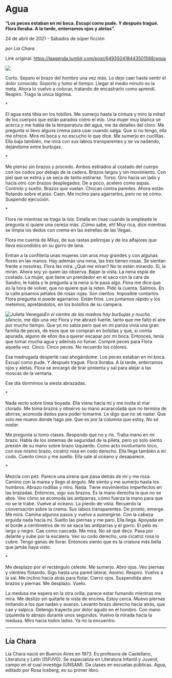 # Agua

**“Los peces estaban en mi boca. Escupí como pude. Y después tragué. Flora lloraba. A la tarde, enterramos ojos y aletas”.**

24 de abril de 2021 - Sábados de súper ficción

_por Lía Chara_

Link original: https://laagenda.tumblr.com/post/649350418443501568/agua

![](https://64.media.tumblr.com/858a46ed2fc398b63d1e790147751ab2/11e45b2827d336ca-78/s500x750/2e94f505b3e27e07373221c87e568d2ad53ca11f.jpg)

Corto. Separo el brazo del hombro una vez más. Lo dejo caer hasta sentir el dolor conocido. Soporto y tomo el tiempo. Llegar al medio minuto es la meta. Ahora lo vuelvo a colocar, tratando de encastrarlo como aprendí. Respiro. Trago la única lágrima.

\*

El agua está tibia en los tobillos. Me sumerjo hasta la cintura y miro la mitad de los cuerpos que están parados como el mío. Una mujer muy blanca se acerca y me habla de la temperatura del agua, me da detalles del cloro. Me pregunta si llevo alguna crema para usar cuando salga. Que si no tengo, ella me ofrece. Mira mi boca y no escucho lo que dice. Me sumerjo en cuclillas. Ella baja también, me mira con sus labios transparentes y se va nadando, dejándome entre burbujas.

\*

Me pienso sin brazos y procedo. Ambos estirados al costado del cuerpo con los codos por debajo de la cadera. Brazos largos y sin movimiento. Con piel que se estira y se seca de tanto estirarse. Torso. Giro hacia un lado y hacia otro con brazos desplegados. De a poco, acelero como aspas. Controlo y suelto. Brazos que vuelan. Chocan contra paredes. Ahora están flotando sobre el piso. Caen. Me inclino para agarrarlos, pero no sé cómo. Suspendo ejecución.

\*

Flora ríe mientras se traga la isla. Estalla en risas cuando la empleada le pregunta si quiere una cereza más. ¡Cómo sabe, eh! Muy rica, dice mientras se limpia los dedos con crema en las estrellas de las Vegas. 

Flora me cuenta de Milus, de sus rastas pelirrojas y de los alfajores que lleva escondidos en su gorro de lana.  

Entran a la confitería unas mujeres con aros muy grandes y con algunas flores en las manos. Hay además una nena, las tres tienen rosas. Se sientan frente a nosotras. Flora las mira. ¿Qué me miran? No te están mirando. Sí, la miran. Ahora soy yo quien las observa. Bajan la vista. La nena espía de costado. La mujer, que tiene un prendedor en el saco con la cara de Sandro, le habla y le pregunta a la nena si le pasa algo. Flora me dice que es la hora de volver, que no quiere que la reten. Pido la cuenta. Salimos. En la calle pisamos pétalos de rosas rojas. Son cientos. Imposible contarlos. Flora pregunta si puede agarrarlos. Están fríos. Los juntamos rápido y los metemos, apretándolos, en los bolsillos de su campera.

![Julieta Venegas](https://64.media.tumblr.com/50cda93e4696c0b8db7a35df6a6a4073/11e45b2827d336ca-36/s250x400/7b07737873bfa040fe1f4395ccf01c125ab1da4f.jpg)*En el vientre de las madres hay burbujas y mucho silencio*, me dijo una vez Flora y me abrazó fuerte, tanto que me faltó el aire por mucho tiempo. Que yo no sabía pero que en mi panza vivía una gran familia de peces, de esos que se compran en bolsitas y que, si comía apurada, alguno de ellos iba a querer escapar por mi boca. Entonces, tenía que tomar mucha agua y además no fumar. Compré peces para Flora aquella vez. Cinco. Cinco peces. No recuerdo los colores. 

Esa madrugada desperté casi ahogándome. Los peces estaban en mi boca. Escupí como pude. Y después tragué. Flora lloraba. A la tarde, enterramos ojos y aletas. Flora se encargó de tirar pimienta y sal para alejar a las moscas de la ventana.  

Ese día dormimos la siesta abrazadas.

\*

Nada recto sobre línea boyada. Ella viene hacia mí y me invita al mar clorado. Me toma brazos y observo su mano acaracolada que no termina de abrirse, acomoda dedos para poder tomarme. Le digo que no sé nadar. Que solo me muevo donde hago pie. Que es por la columna que estoy. *No sé nadar.* 

Me pregunta si tomo clases. Respondo que no y río. Traba mano en mi brazo. Habla de los sistemas de seguridad de la pileta, pero yo solo siento presión de su mano sobre brazo izquierdo. Como acto involuntario toco, con ese mismo brazo, cicatriz rosa en codo derecho. Ella llega también a mi codo. Cuento cinco y me suelto. Ella sale al océano y desaparece.

\*

Mezcla con pez. Parece una sirena que pasa detrás de mí y me roza. Camino con la marea y llego al ángulo. Me siento y me sumerjo hasta los hombros. Abrazo rodillas y miro. Nada. Tiene movimientos imperfectos en las brazadas. Entonces, sigo sus brazos. Es la mano derecha la que no se abre. Veo cómo se acomoda las antiparras, cómo fuerza la mano para que no se le trabe. Vuelve al océano. La pierdo de vista. Recuerdo la conversación sobre la crema. Sus labios transparentes. De pronto, emerge. Me mira. Camina algunos pasos y vuelve a sumergirse. Con la cabeza erguida nada hacia mí. Suelto las piernas y me paro. Ella llega. Apoyada en el borde a centímetros de mí se saca las antiparras y el gorro. El pelo es largo y negro. Cae como cascada. Me mira. No sé qué decir. Pasa por delante y sube por la escalera. Veo su codo derecho, una cicatriz rosa lo cubre. Tengo ganas de llorar. Entonces siento que es la criatura más bella que jamás haya visto.

\*

Me desplazo por el rectángulo celeste. Me sumerjo. Abro ojos. Veo piernas y vientres flotando. Sigo hasta una pared lateral. Asomo. Respiro. Vuelvo a la sal. Me inclino hacia atrás para flotar. Cierro ojos. Suspendida abro brazos y piernas. Me desplazo. Vuelo. 

La medusa me espera en la otra orilla, parece estar fumando mientras me mira. Me deslizo sin quitarle la vista de encima. Estoy cerca. Muevo piernas imitando a los que nadan y avanzo. Levanto brazo derecho hacia atrás, que cae y salpica. Detengo trayecto por dolor agudo en el hombro. Con mano izquierda lo abrazo durante unos segundos. Vuelvo la mirada hacia la medusa. Miro hacia todos lados. Ya no la encuentro.

  




---

Lía Chara
---------

Lía Chara nació en Buenos Aires en 1973. Es profesora de Castellano, Literatura y Latín (ISPJVG). Se especializa en Literatura Infantil y Juvenil, campo en el cual investiga (UNSAM). Da clases en escuelas públicas. Agua, editado por Rosa Iceberg, es su primer libro.


